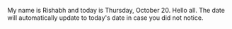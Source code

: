 My name is Rishabh and today is Thursday, October 20. Hello all. The date will automatically update to today's date in case you did not notice.
